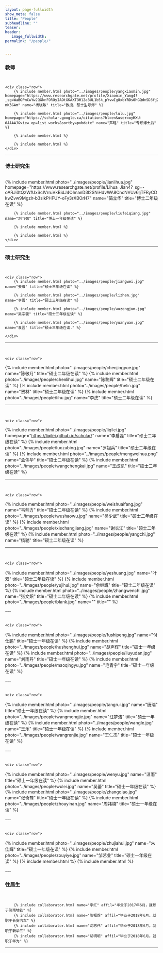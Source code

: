 ```yaml
---
layout: page-fullwidth
show_meta: false
title: "People"
subheadline: ""
teaser: 
header:
   image_fullwidth: 
permalink: "/people/"


---
```




<div class="row">
	<div class="row">
		<h3>教师</h3>
		<br/>
	</div>

	<div class="row">
		{% include member.html photo="../images/people/yangxiaomin.jpg" homepage="https://www.researchgate.net/profile/Xiaomin_Yang4?_sg=WaBOPmCwYw2QGknFOROyIAOtGKAXT3H12aBUL1bSk_pYvwIg8xbYRDs0hGQdnSD3fj2x64VBcsbBDBnKP-nK3GAm" name="杨晓敏" title="教授，硕士生导师" %}
		
		{% include member.html photo="../images/people/lulu.jpg" homepage="https://scholar.google.ca/citations?hl=en&user=oyHXU-0AAAAJ&view_op=list_works&sortby=pubdate" name="芦璐" title="专职博士后" %}
		
		{% include member.html %}
		
		{% include member.html %}
	</div>


</div>

---


<div class="row">
	<div class="row">
		<h3 class="medium-12">博士研究生</h3>
		<br/>
	</div>
	<div class="row">
		{% include member.html photo="../images/people/jianlihua.jpg" homepage="https://www.researchgate.net/profile/Lihua_Jian4?_sg=-oARJi0tQzWfUxScIVrruVkBidJ4OImanD3l2SNiHdvWA8CncNVUv6ljTFRyCDkwZvw9Mgzlr-b3slkPHFUY-oFy3rXBOrH7" name="简立华" title="博士二年级在读" %}

		{% include member.html photo="../images/people/liufeiqiang.jpg" name="刘飞强" title="博士一年级在读" %}
		
		{% include member.html %}
		
		{% include member.html %}
	</div>
</div>

---

<div class="row">
	<div class="row">
		<h3 class="medium-12">硕士研究生</h3>
		<br/>
	</div>

	<div class="row">
		{% include member.html photo="../images/people/jiangwei.jpg" name="姜维" title="硕士三年级在读" %}
	
		{% include member.html photo="../images/people/lizhen.jpg" name="李震" title="硕士三年级在读" %}
	
		{% include member.html photo="../images/people/wuzongjun.jpg" name="吴宗骏" title="硕士三年级在读" %}
	
		{% include member.html photo="../images/people/yuanyuan.jpg" name="袁园" title="硕士三年级在读." %}
		
	</div>
</div>

---

<div class="row">
	<div class="row">
		<br/>
	</div>

	<div class="row">

{% include member.html photo="../images/people/chenjingyue.jpg" name="陈敬月" title="硕士二年级在读" %}
{% include member.html photo="../images/people/chenlihui.jpg" name="陈黎辉" title="硕士二年级在读" %}
{% include member.html photo="../images/people/helin.jpg" name="贺林" title="硕士二年级在读" %}
{% include member.html photo="../images/people/lihu.jpg" name="李虎" title="硕士二年级在读" %}
	</div>
</div>

---

<div class="row">
	<div class="row">
		<br/>
	</div>

	<div class="row">
{% include member.html photo="../images/people/liqilei.jpg" homepage="https://liqilei.github.io/scholar/" name="李启磊" title="硕士二年级在读" %}
{% include member.html photo="../images/people/luozubing.jpg" name="罗祖兵" title="硕士二年级在读" %}
{% include member.html photo="../images/people/mengweihua.png" name="孟伟华" title="硕士二年级在读" %}
{% include member.html photo="../images/people/wangchengkai.jpg" name="王成凯" title="硕士二年级在读" %}
	</div>
</div>

---

<div class="row">
	<div class="row">
		<br/>
	</div>

	<div class="row">
{% include member.html photo="../images/people/weishuaifang.jpg" name="韦帅方" title="硕士二年级在读" %}
{% include member.html photo="../images/people/wushaowu.jpg" name="吴少武" title="硕士二年级在读" %}
{% include member.html photo="../images/people/xiechangjiang.jpg" name="谢长江" title="硕士二年级在读" %}
{% include member.html photo="../images/people/yangchi.jpg" name="杨驰" title="硕士二年级在读" %}
	</div>
</div>

---

<div class="row">
	<div class="row">
		<br/>
	</div>

	<div class="row">
{% include member.html photo="../images/people/yeshuang.jpg" name="叶双" title="硕士二年级在读" %}
{% include member.html photo="../images/people/yujihui.jpg" name="余继辉" title="硕士二年级在读" %}
{% include member.html photo="../images/people/zhangwenchi.jpg" name="张文炽" title="硕士二年级在读" %}
{% include member.html photo="../images/people/blank.jpg" name="" title="" %}
	</div>
</div>
---

<div class="row">
	<div class="row">
		<br/>
	</div>

	<div class="row">
{% include member.html photo="../images/people/fushipeng.jpg" name="付仕鹏" title="硕士一年级在读" %}
{% include member.html photo="../images/people/hushenghui.jpg" name="胡声辉" title="硕士一年级在读" %}
{% include member.html photo="../images/people/liuyudan.jpg" name="刘雨丹" title="硕士一年级在读" %}
{% include member.html photo="../images/people/maoqingyu.jpg" name="毛青宇" title="硕士一年级在读" %}
	</div>
</div>
---

<div class="row">
	<div class="row">
		<br/>
	</div>

	<div class="row">
{% include member.html photo="../images/people/tangrui.jpg" name="唐瑞" title="硕士一年级在读" %}
{% include member.html photo="../images/people/wangmengjie.jpg" name="汪梦洁" title="硕士一年级在读" %}
{% include member.html photo="../images/people/wangle.jpg" name="王乐" title="硕士一年级在读" %}
{% include member.html photo="../images/people/wangrenjie.jpg" name="王仁杰" title="硕士一年级在读" %}
	</div>
</div>
---

<div class="row">
	<div class="row">
		<br/>
	</div>

	<div class="row">
{% include member.html photo="../images/people/wenyu.jpg" name="温雨" title="硕士一年级在读" %}
{% include member.html photo="../images/people/wulei.jpg" name="吴蕾" title="硕士一年级在读" %}
{% include member.html photo="../images/people/zhangqiao.jpg" name="张奇骜" title="硕士一年级在读" %}
{% include member.html photo="../images/people/zhouyinan.jpg" name="周祎楠" title="硕士一年级在读" %}
	</div>
</div>
---
<div class="row">
	<div class="row">
		<br/>
	</div>

	<div class="row">
{% include member.html photo="../images/people/zhujiahui.jpg" name="朱佳辉" title="硕士一年级在读" %}
{% include member.html photo="../images/people/zouyiye.jpg" name="邹艺业" title="硕士一年级在读" %}
		{% include member.html %}
		{% include member.html %}
	</div>
</div>
---

<div class="row">
	<div class="row">
		<h3 class="medium-12">往届生</h3>
		<br/>
	</div>

		{% include collaborator.html name="李红" affil="毕业于2017年6月，就职于济南地铁" %}
		{% include collaborator.html name="陶福煜" affil="毕业于2018年6月，就职于长安汽车" %}
		{% include collaborator.html name="沈志伟" affil="毕业于2018年6月，就职于新华三" %}
		{% include collaborator.html name="胡明明" affil="毕业于2018年6月，就职于华为" %}
</div>

---